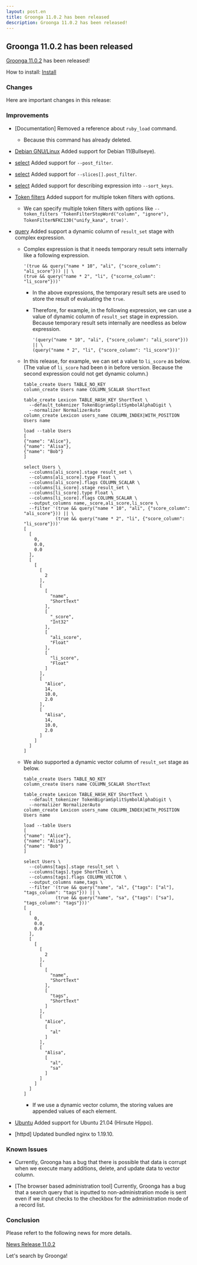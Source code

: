 ```yaml
---
layout: post.en
title: Groonga 11.0.2 has been released
description: Groonga 11.0.2 has been released!
---
```


## Groonga 11.0.2 has been released

[Groonga 11.0.2](/docs/news.html#release-11-0-2) has been released!

How to install: [Install](/docs/install.html)

### Changes

Here are important changes in this release:

### Improvements

* [Documentation] Removed a reference about ``ruby_load`` command.

  * Because this command has already deleted.

* [Debian GNU/Linux](/docs/install/debian.html) Added support for Debian 11(Bullseye).

* [select](/docs/reference/commands/select.html) Added support for ``--post_filter``.

* [select](/docs/reference/commands/select.html) Added support for ``--slices[].post_filter``.

* [select](/docs/reference/commands/select.html) Added support for describing expression into ``--sort_keys``.

* [Token filters](/docs/reference/token_filters.html) Added support for multiple token filters with options.

  * We can specify multiple token filters with options like ``--token_filters 'TokenFilterStopWord("column", "ignore"), TokenFilterNFKC130("unify_kana", true)'``.

* [query](/docs/reference/functions/query.html) Added support a dynamic column of ``result_set`` stage with complex expression.

  * Complex expression is that it needs temporary result sets internally like a following expression.

    ```
    '(true && query("name * 10", "ali", {"score_column": "ali_score"})) || \
    (true && query("name * 2", "li", {"scorne_column": "li_score"}))'
    ```

    * In the above expressions, the temporary result sets are used to store the result of evaluating the ``true``.
    * Therefore, for example, in the following expression, we can use a value of dynamic column of ``result_set`` stage in expression. Because temporary result sets internally are needless as below expression.

      ```
      '(query("name * 10", "ali", {"score_column": "ali_score"})) || \
      (query("name * 2", "li", {"score_column": "li_score"}))'
      ```

  * In this release, for example, we can set a value to ``li_score`` as below. (The value of ``li_score`` had been ``0`` in before version. Because the second expression could not get dynamic column.)

    ```
    table_create Users TABLE_NO_KEY
    column_create Users name COLUMN_SCALAR ShortText

    table_create Lexicon TABLE_HASH_KEY ShortText \
      --default_tokenizer TokenBigramSplitSymbolAlphaDigit \
      --normalizer NormalizerAuto
    column_create Lexicon users_name COLUMN_INDEX|WITH_POSITION Users name

    load --table Users
    [
    {"name": "Alice"},
    {"name": "Alisa"},
    {"name": "Bob"}
    ]

    select Users \
      --columns[ali_score].stage result_set \
      --columns[ali_score].type Float \
      --columns[ali_score].flags COLUMN_SCALAR \
      --columns[li_score].stage result_set \
      --columns[li_score].type Float \
      --columns[li_score].flags COLUMN_SCALAR \
      --output_columns name,_score,ali_score,li_score \
      --filter '(true && query("name * 10", "ali", {"score_column": "ali_score"})) || \
                (true && query("name * 2", "li", {"score_column": "li_score"}))'
    [
      [
        0,
        0.0,
        0.0
      ],
      [
        [
          [
            2
          ],
          [
            [
              "name",
              "ShortText"
            ],
            [
              "_score",
              "Int32"
            ],
            [
              "ali_score",
              "Float"
            ],
            [
              "li_score",
              "Float"
            ]
          ],
          [
            "Alice",
            14,
            10.0,
            2.0
          ],
          [
            "Alisa",
            14,
            10.0,
            2.0
          ]
        ]
      ]
    ]
    ```

  * We also supported a dynamic vector column of ``result_set`` stage as below.

    ```
    table_create Users TABLE_NO_KEY
    column_create Users name COLUMN_SCALAR ShortText

    table_create Lexicon TABLE_HASH_KEY ShortText \
      --default_tokenizer TokenBigramSplitSymbolAlphaDigit \
      --normalizer NormalizerAuto
    column_create Lexicon users_name COLUMN_INDEX|WITH_POSITION Users name

    load --table Users
    [
    {"name": "Alice"},
    {"name": "Alisa"},
    {"name": "Bob"}
    ]

    select Users \
      --columns[tags].stage result_set \
      --columns[tags].type ShortText \
      --columns[tags].flags COLUMN_VECTOR \
      --output_columns name,tags \
      --filter '(true && query("name", "al", {"tags": ["al"], "tags_column": "tags"})) || \
                (true && query("name", "sa", {"tags": ["sa"], "tags_column": "tags"}))'
    [
      [
        0,
        0.0,
        0.0
      ],
      [
        [
          [
            2
          ],
          [
            [
              "name",
              "ShortText"
            ],
            [
              "tags",
              "ShortText"
            ]
          ],
          [
            "Alice",
            [
              "al"
            ]
          ],
          [
            "Alisa",
            [
              "al",
              "sa"
            ]
          ]
        ]
      ]
    ]
    ```

    * If we use a dynamic vector column, the storing values are appended values of each element.

* [Ubuntu](/docs/install/ubuntu.html) Added support for Ubuntu 21.04 (Hirsute Hippo).

* [httpd] Updated bundled nginx to 1.19.10.

### Known Issues

* Currently, Groonga has a bug that there is possible that data is corrupt when we execute many additions, delete, and update data to vector column.

* [The browser based administration tool] Currently, Groonga has a bug that a search query that is inputted to non-administration mode is sent even if we input checks to the checkbox for the administration mode of a record list.


### Conclusion

Please refert to the following news for more details.

[News Release 11.0.2](/docs/news.html#release-11-0-2)

Let's search by Groonga!
